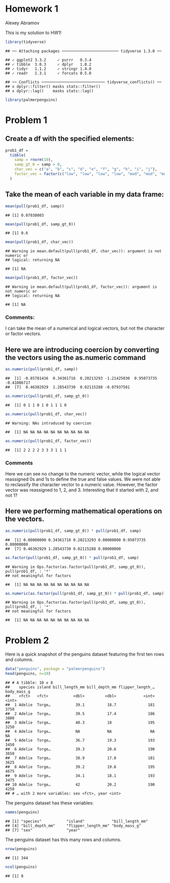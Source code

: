 Homework 1
================
Alexey Abramov

This is my solution to HW1\!

``` r
library(tidyverse)
```

    ## ── Attaching packages ───────────────────────── tidyverse 1.3.0 ──

    ## ✓ ggplot2 3.3.2     ✓ purrr   0.3.4
    ## ✓ tibble  3.0.3     ✓ dplyr   1.0.2
    ## ✓ tidyr   1.1.2     ✓ stringr 1.4.0
    ## ✓ readr   1.3.1     ✓ forcats 0.5.0

    ## ── Conflicts ──────────────────────────── tidyverse_conflicts() ──
    ## x dplyr::filter() masks stats::filter()
    ## x dplyr::lag()    masks stats::lag()

``` r
library(palmerpenguins)
```

# Problem 1

## Create a df with the specified elements:

``` r
prob1_df = 
  tibble(
    samp = rnorm(10),
    samp_gt_0 = samp > 0,
    char_vec = c("a", "b", "c", "d", "e", "f", "g", "h", "i", "j"),
    factor_vec = factor(c("low", "low", "low", "low", "mod", "mod", "mod", "high", "high", "high"))
  )
```

## Take the mean of each variable in my data frame:

``` r
mean(pull(prob1_df, samp))
```

    ## [1] 0.07038003

``` r
mean(pull(prob1_df, samp_gt_0))
```

    ## [1] 0.6

``` r
mean(pull(prob1_df, char_vec))
```

    ## Warning in mean.default(pull(prob1_df, char_vec)): argument is not numeric or
    ## logical: returning NA

    ## [1] NA

``` r
mean(pull(prob1_df, factor_vec))
```

    ## Warning in mean.default(pull(prob1_df, factor_vec)): argument is not numeric or
    ## logical: returning NA

    ## [1] NA

### Comments:

I can take the mean of a numerical and logical vectors, but not the
character or factor vectors.

## Here we are introducing coercion by converting the vectors using the as.numeric command

``` r
as.numeric(pull(prob1_df, samp))
```

    ##  [1] -0.85781416  0.34361716  0.20213293 -1.21425030  0.95073735 -0.41086717
    ##  [7]  0.46302929  1.28543730  0.02115288 -0.07937501

``` r
as.numeric(pull(prob1_df, samp_gt_0))
```

    ##  [1] 0 1 1 0 1 0 1 1 1 0

``` r
as.numeric(pull(prob1_df, char_vec))
```

    ## Warning: NAs introduced by coercion

    ##  [1] NA NA NA NA NA NA NA NA NA NA

``` r
as.numeric(pull(prob1_df, factor_vec))
```

    ##  [1] 2 2 2 2 3 3 3 1 1 1

### Comments

Here we can see no change to the numeric vector, while the logical
vector reassigned 0s and 1s to define the true and false values. We were
not able to reclassify the character vector to a numeric value. However,
the factor vector was reassigned to 1, 2, and 3. Interesting that it
started with 2, and not 1?

## Here we performing mathematical operations on the vectors.

``` r
as.numeric(pull(prob1_df, samp_gt_0)) * pull(prob1_df, samp)
```

    ##  [1] 0.00000000 0.34361716 0.20213293 0.00000000 0.95073735 0.00000000
    ##  [7] 0.46302929 1.28543730 0.02115288 0.00000000

``` r
as.factor(pull(prob1_df, samp_gt_0)) * pull(prob1_df, samp)
```

    ## Warning in Ops.factor(as.factor(pull(prob1_df, samp_gt_0)), pull(prob1_df, : '*'
    ## not meaningful for factors

    ##  [1] NA NA NA NA NA NA NA NA NA NA

``` r
as.numeric(as.factor(pull(prob1_df, samp_gt_0)) * pull(prob1_df, samp))
```

    ## Warning in Ops.factor(as.factor(pull(prob1_df, samp_gt_0)), pull(prob1_df, : '*'
    ## not meaningful for factors

    ##  [1] NA NA NA NA NA NA NA NA NA NA

# Problem 2

Here is a quick snapshot of the penguins dataset featuring the first ten
rows and columns.

``` r
data("penguins", package = "palmerpenguins")
head(penguins, n=10)
```

    ## # A tibble: 10 x 8
    ##    species island bill_length_mm bill_depth_mm flipper_length_… body_mass_g
    ##    <fct>   <fct>           <dbl>         <dbl>            <int>       <int>
    ##  1 Adelie  Torge…           39.1          18.7              181        3750
    ##  2 Adelie  Torge…           39.5          17.4              186        3800
    ##  3 Adelie  Torge…           40.3          18                195        3250
    ##  4 Adelie  Torge…           NA            NA                 NA          NA
    ##  5 Adelie  Torge…           36.7          19.3              193        3450
    ##  6 Adelie  Torge…           39.3          20.6              190        3650
    ##  7 Adelie  Torge…           38.9          17.8              181        3625
    ##  8 Adelie  Torge…           39.2          19.6              195        4675
    ##  9 Adelie  Torge…           34.1          18.1              193        3475
    ## 10 Adelie  Torge…           42            20.2              190        4250
    ## # … with 2 more variables: sex <fct>, year <int>

The penguins dataset has these variables:

``` r
names(penguins)
```

    ## [1] "species"           "island"            "bill_length_mm"   
    ## [4] "bill_depth_mm"     "flipper_length_mm" "body_mass_g"      
    ## [7] "sex"               "year"

The penguins dataset has this many rows and columns.

``` r
nrow(penguins)
```

    ## [1] 344

``` r
ncol(penguins)
```

    ## [1] 8
